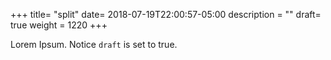 +++
title= "split"
date= 2018-07-19T22:00:57-05:00
description = ""
draft= true
weight = 1220
+++

Lorem Ipsum.
Notice `draft` is set to true.

